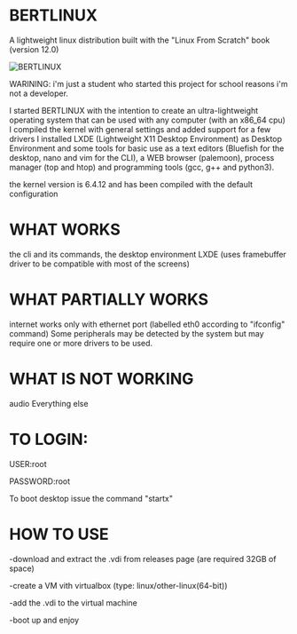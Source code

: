 # BERTLINUX


A lightweight linux distribution built with the "Linux From Scratch" book (version 12.0)

![BERTLINUX](https://github.com/gbertuzzi05/BERTLINUX/assets/106744847/12d48007-3e45-4c46-83ba-041beca3e2bf)





WARINING: i'm just a student who started this project for school reasons i'm not a developer.





I started BERTLINUX with the intention to create an ultra-lightweight operating system that can be used with any computer (with an x86_64 cpu)
I compiled the kernel with general settings and added support for a few drivers
I installed LXDE (Lightweight X11 Desktop Environment) as Desktop Environment and some tools for basic use as a text editors (Bluefish for the desktop, nano and vim for the CLI), a WEB browser (palemoon), process manager (top and htop) and programming tools (gcc, g++ and python3).

the kernel version is 6.4.12 and has been compiled with the default configuration

# WHAT WORKS



the cli and its commands, the desktop environment LXDE (uses framebuffer driver to be compatible with most of the screens) 

# WHAT PARTIALLY WORKS



internet works only with ethernet port (labelled eth0 according to "ifconfig" command)
Some peripherals may be detected by the system but may require one or more drivers to be used.
# WHAT IS NOT WORKING


audio
Everything else


# TO LOGIN:

USER:root

PASSWORD:root

To boot desktop issue the command "startx"



# HOW TO USE
-download and extract the .vdi from releases page (are required 32GB of space)


-create a VM vith virtualbox (type: linux/other-linux(64-bit))


-add the .vdi to the virtual machine


-boot up and enjoy
